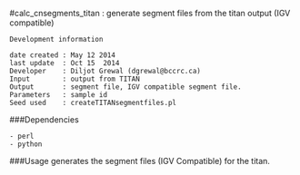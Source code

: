 #calc_cnsegments_titan : generate segment files from the titan output (IGV compatible)   

```
Development information

date created : May 12 2014
last update  : Oct 15  2014
Developer    : Diljot Grewal (dgrewal@bccrc.ca)
Input        : output from TITAN
Output       : segment file, IGV compatible segment file.
Parameters   : sample id
Seed used    : createTITANsegmentfiles.pl

```

###Dependencies
```
- perl
- python

```
###Usage
generates the segment files (IGV Compatible) for the titan. 